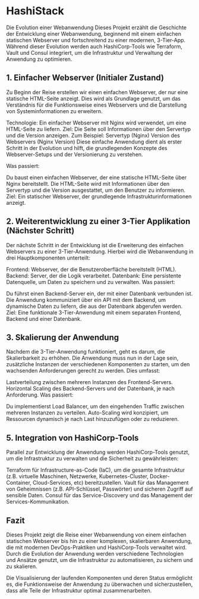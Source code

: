 # HashiStack
Die Evolution einer Webanwendung
Dieses Projekt erzählt die Geschichte der Entwicklung einer Webanwendung, beginnend mit einem einfachen statischen Webserver und fortschreitend zu einer modernen, 3-Tier-App. Während dieser Evolution werden auch HashiCorp-Tools wie Terraform, Vault und Consul integriert, um die Infrastruktur und Verwaltung der Anwendung zu optimieren.

## 1. Einfacher Webserver (Initialer Zustand)
Zu Beginn der Reise erstellen wir einen einfachen Webserver, der nur eine statische HTML-Seite anzeigt. Dies wird als Grundlage genutzt, um das Verständnis für die Funktionsweise eines Webservers und die Darstellung von Systeminformationen zu erweitern.

Technologie: Ein einfacher Webserver mit Nginx wird verwendet, um eine HTML-Seite zu liefern.
Ziel: Die Seite soll Informationen über den Servertyp und die Version anzeigen. Zum Beispiel:
Servertyp (Nginx)
Version des Webservers (Nginx Version)
Diese einfache Anwendung dient als erster Schritt in der Evolution und hilft, die grundlegenden Konzepte des Webserver-Setups und der Versionierung zu verstehen.

Was passiert:

Du baust einen einfachen Webserver, der eine statische HTML-Seite über Nginx bereitstellt.
Die HTML-Seite wird mit Informationen über den Servertyp und die Version ausgestattet, um den Benutzer zu informieren.
Ziel: Ein statischer Webserver, der grundlegende Infrastrukturinformationen anzeigt.

## 2. Weiterentwicklung zu einer 3-Tier Applikation (Nächster Schritt)
Der nächste Schritt in der Entwicklung ist die Erweiterung des einfachen Webservers zu einer 3-Tier-Anwendung. Hierbei wird die Webanwendung in drei Hauptkomponenten unterteilt:

Frontend: Webserver, der die Benutzeroberfläche bereitstellt (HTML).
Backend: Server, der die Logik verarbeitet.
Datenbank: Eine persistente Datenquelle, um Daten zu speichern und zu verwalten.
Was passiert:

Du führst einen Backend-Server ein, der mit einer Datenbank verbunden ist.
Die Anwendung kommuniziert über ein API mit dem Backend, um dynamische Daten zu liefern, die aus der Datenbank abgerufen werden.
Ziel: Eine funktionale 3-Tier-Anwendung mit einem separaten Frontend, Backend und einer Datenbank.

## 3. Skalierung der Anwendung
Nachdem die 3-Tier-Anwendung funktioniert, geht es darum, die Skalierbarkeit zu erhöhen. Die Anwendung muss nun in der Lage sein, zusätzliche Instanzen der verschiedenen Komponenten zu starten, um den wachsenden Anforderungen gerecht zu werden. Dies umfasst:

Lastverteilung zwischen mehreren Instanzen des Frontend-Servers.
Horizontal Scaling des Backend-Servers und der Datenbank, je nach Anforderung.
Was passiert:

Du implementierst Load Balancer, um den eingehenden Traffic zwischen mehreren Instanzen zu verteilen.
Auto-Scaling wird konzipiert, um Ressourcen dynamisch je nach Last hinzuzufügen oder zu reduzieren.

## 5. Integration von HashiCorp-Tools
Parallel zur Entwicklung der Anwendung werden HashiCorp-Tools genutzt, um die Infrastruktur zu verwalten und die Sicherheit zu gewährleisten:

Terraform für Infrastructure-as-Code (IaC), um die gesamte Infrastruktur (z.B. virtuelle Maschinen, Netzwerke, Kubernetes-Cluster, Docker-Container, Cloud-Services, etc) bereitzustellen.
Vault für das Management von Geheimnissen (z.B. API-Schlüssel, Passwörter) und sicheren Zugriff auf sensible Daten.
Consul für das Service-Discovery und das Management der Services-Kommunikation.

## Fazit
Dieses Projekt zeigt die Reise einer Webanwendung von einem einfachen statischen Webserver bis hin zu einer komplexen, skalierbaren Anwendung, die mit modernen DevOps-Praktiken und HashiCorp-Tools verwaltet wird. Durch die Evolution der Anwendung werden verschiedene Technologien und Ansätze genutzt, um die Infrastruktur zu automatisieren, zu sichern und zu skalieren.

Die Visualisierung der laufenden Komponenten und deren Status ermöglicht es, die Funktionsweise der Anwendung zu überwachen und sicherzustellen, dass alle Teile der Infrastruktur optimal zusammenarbeiten.
